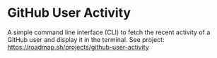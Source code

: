 # GitHub User Activity

A simple command line interface (CLI) to fetch the recent activity of a GitHub user and display it in the terminal. 
See project: https://roadmap.sh/projects/github-user-activity
